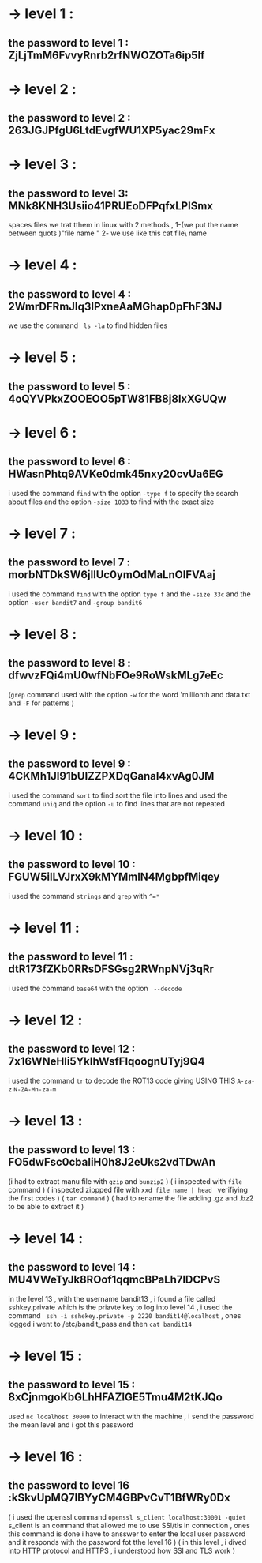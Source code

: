 # -> level 1 : 
## the password to level 1  : ZjLjTmM6FvvyRnrb2rfNWOZOTa6ip5If

# -> level 2 : 
## the password to level 2 : 263JGJPfgU6LtdEvgfWU1XP5yac29mFx

# -> level 3 : 
## the password to level 3: MNk8KNH3Usiio41PRUEoDFPqfxLPlSmx  
spaces files we trat tthem in linux with 2 methods , 1-(we put the name between quots )"file name " 2- we use like this cat file\ name

# -> level 4 : 
## the password to level 4 : 2WmrDFRmJIq3IPxneAaMGhap0pFhF3NJ   
 we use the command  ` ls -la`  to find  hidden files 

# -> level 5 :  
## the password to level 5  : 4oQYVPkxZOOEOO5pTW81FB8j8lxXGUQw   

# -> level 6 : 
## the password to level 6 : HWasnPhtq9AVKe0dmk45nxy20cvUa6EG 
 i used the command `find` with the option `-type f` to specify the search about files  and the option `-size 1033` to find with the exact size  

# -> level 7 : 
## the password to level 7 :  morbNTDkSW6jIlUc0ymOdMaLnOlFVAaj  
i used the command ``find``  with the option ``type f``  and the ``-size 33c``  and the option ``-user bandit7``  and `` -group bandit6 `` 

# -> level 8 : 
## the password to level 8 : dfwvzFQi4mU0wfNbFOe9RoWskMLg7eEc  
(``grep``  command used with the option ``-w``  for the word 'millionth and data.txt and ``-F``  for patterns )

# -> level 9 : 
## the password to level 9 : 4CKMh1JI91bUIZZPXDqGanal4xvAg0JM 
i used the command ``sort``  to find sort the file into lines and used the command ``uniq``  and the option ``-u``  to find lines that are not repeated 

# -> level 10 : 
## the password to level 10 : FGUW5ilLVJrxX9kMYMmlN4MgbpfMiqey  
i used the command ``strings`` and ``grep``  with ``^=*`` 

# -> level 11 : 
## the password to level 11 : dtR173fZKb0RRsDFSGsg2RWnpNVj3qRr 
i  used the command ``base64`` with the option `` --decode``   

# -> level 12 : 
## the password to level 12 : 7x16WNeHIi5YkIhWsfFIqoognUTyj9Q4 
i used the command ``tr``  to decode the ROT13 code giving USING THIS ``A-za-z`` ``N-ZA-Mn-za-m``

# -> level 13 : 
## the password to level 13 : FO5dwFsc0cbaIiH0h8J2eUks2vdTDwAn 
 (i had to extract manu file with ``gzip`` and ``bunzip2`` ) ( i inspected with ``file`` command ) ( inspected zippped file with ``xxd file name | head `` verifiying the first codes ) ( ``tar command`` ) ( had to rename the file adding .gz and .bz2 to be able to extract it )

# -> level 14 : 
## the password to level 14 : MU4VWeTyJk8ROof1qqmcBPaLh7lDCPvS 
 in  the level 13 , with the username bandit13 , i found a file called sshkey.private which is the priavte key to log into level 14 , i used the command `` ssh -i sshekey.private -p 2220 bandit14@localhost`` , ones logged i went to /etc/bandit_pass and then ``cat bandit14 `` 

# -> level 15 : 
## the password to level 15 : 8xCjnmgoKbGLhHFAZlGE5Tmu4M2tKJQo  
used `` nc localhost 30000 ``  to interact with the machine , i send the password the mean level and i got this password 

# -> level 16 : 
## the password to level 16 :kSkvUpMQ7lBYyCM4GBPvCvT1BfWRy0Dx   
( i used the openssl command ``openssl s_client localhost:30001 -quiet``  s_client is an command that allowed me to use SSl/tls in connection , ones this command is done i have to ansswer to enter the local user  password and it responds with the password fot tthe level 16 ) ( in this level , i dived into HTTP protocol and HTTPS , i understood how SSl and TLS work )



